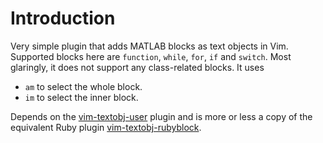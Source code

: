 Introduction
============

Very simple plugin that adds MATLAB blocks as text objects in Vim. Supported
blocks here are `function`, `while`, `for`, `if` and `switch`. Most
glaringly, it does not support any class-related blocks. It uses

* `am` to select the whole block.
* `im` to select the inner block.

Depends on the [vim-textobj-user](https://github.com/kana/vim-textobj-user)
plugin and is more or less a copy of the equivalent Ruby plugin
[vim-textobj-rubyblock](https://github.com/nelstrom/vim-textobj-rubyblock).
